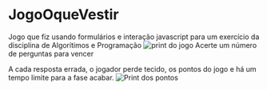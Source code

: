 # JogoOqueVestir
Jogo que fiz usando formulários e interação javascript para um exercício da disciplina de Algorítimos e Programação
![print do jogo](https://user-images.githubusercontent.com/67484044/134787672-1b70405f-b427-4ca3-a6be-44380229e577.PNG)
Acerte um número de perguntas para vencer

A cada resposta errada, o jogador perde tecido, os pontos do jogo e há um tempo limite para a fase acabar.
![Print dos pontos](https://user-images.githubusercontent.com/67484044/134787697-ee1ca693-4a20-4ddf-84e4-e6ae20ebb76d.PNG)

